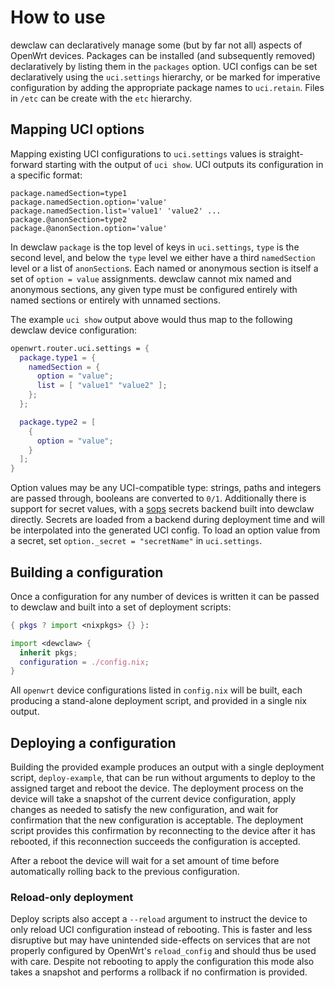 # How to use

dewclaw can declaratively manage some (but by far not all) aspects of OpenWrt devices.
Packages can be installed (and subsequently removed) declaratively by listing them in the `packages` option.
UCI configs can be set declaratively using the `uci.settings` hierarchy, or be marked for imperative configuration by adding the appropriate package names to `uci.retain`.
Files in `/etc` can be create with the `etc` hierarchy.

## Mapping UCI options

Mapping existing UCI configurations to `uci.settings` values is straight-forward starting with the output of `uci show`. UCI outputs its configuration in a specific format:
```
package.namedSection=type1
package.namedSection.option='value'
package.namedSection.list='value1' 'value2' ...
package.@anonSection=type2
package.@anonSection.option='value'
```

In dewclaw `package` is the top level of keys in `uci.settings`, `type` is the second level, and below the `type` level we either have a third `namedSection` level or a list of `anonSection`s.
Each named or anonymous section is itself a set of `option = value` assignments.
dewclaw cannot mix named and anonymous sections, any given type must be configured entirely with named sections or entirely with unnamed sections.

The example `uci show` output above would thus map to the following dewclaw device configuration:
```nix
openwrt.router.uci.settings = {
  package.type1 = {
    namedSection = {
      option = "value";
      list = [ "value1" "value2" ];
    };
  };

  package.type2 = [
    {
      option = "value";
    }
  ];
}
```

Option values may be any UCI-compatible type: strings, paths and integers are passed through, booleans are converted to `0/1`.
Additionally there is support for secret values, with a [sops] secrets backend built into dewclaw directly.
Secrets are loaded from a backend during deployment time and will be interpolated into the generated UCI config.
To load an option value from a secret, set `option._secret = "secretName"` in `uci.settings`.

## Building a configuration

Once a configuration for any number of devices is written it can be passed to dewclaw and built into a set of deployment scripts:
```nix
{ pkgs ? import <nixpkgs> {} }:

import <dewclaw> {
  inherit pkgs;
  configuration = ./config.nix;
}
```

All `openwrt` device configurations listed in `config.nix` will be built, each producing a stand-alone deployment script, and provided in a single nix output.

## Deploying a configuration

Building the provided example produces an output with a single deployment script, `deploy-example`, that can be run without arguments to deploy to the assigned target and reboot the device.
The deployment process on the device will take a snapshot of the current device configuration, apply changes as needed to satisfy the new configuration, and wait for confirmation that the new configuration is acceptable.
The deployment script provides this confirmation by reconnecting to the device after it has rebooted, if this reconnection succeeds the configuration is accepted.

After a reboot the device will wait for a set amount of time before automatically rolling back to the previous configuration.

### Reload-only deployment

Deploy scripts also accept a `--reload` argument to instruct the device to only reload UCI configuration instead of rebooting.
This is faster and less disruptive but may have unintended side-effects on services that are not properly configured by OpenWrt's `reload_config` and should thus be used with care.
Despite not rebooting to apply the configuration this mode also takes a snapshot and performs a rollback if no confirmation is provided.

[sops]: https://github.com/getsops/sops
